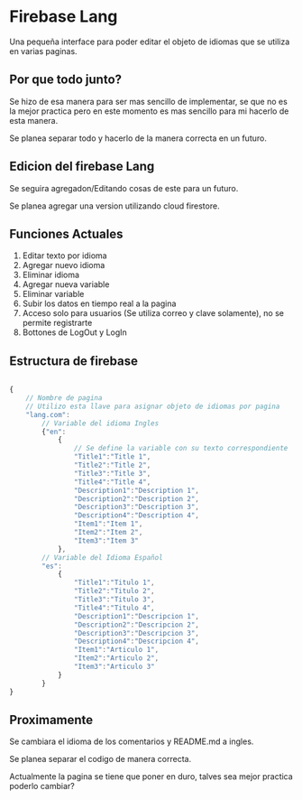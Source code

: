 # Firebase Lang

Una pequeña interface para poder editar el objeto de idiomas que se utiliza en varias paginas.

## Por que todo junto?

Se hizo de esa manera para ser mas sencillo de implementar, se que no es la mejor practica pero en este momento es mas sencillo para mi hacerlo de esta manera.

Se planea separar todo y hacerlo de la manera correcta en un futuro.

## Edicion del firebase Lang

Se seguira agregadon/Editando cosas de este para un futuro.

Se planea agregar una version utilizando cloud firestore.


## Funciones Actuales

1. Editar texto por idioma
2. Agregar nuevo idioma
3. Eliminar idioma
4. Agregar nueva variable
5. Eliminar variable
6. Subir los datos en tiempo real a la pagina
7. Acceso solo para usuarios (Se utiliza correo y clave solamente), no se permite registrarte
8. Bottones de LogOut y LogIn

## Estructura de firebase
```javascript

{
    // Nombre de pagina
    // Utilizo esta llave para asignar objeto de idiomas por pagina
    "lang.com":
        // Variable del idioma Ingles
        {"en":
            {
                // Se define la variable con su texto correspondiente
                "Title1":"Title 1",
                "Title2":"Title 2",
                "Title3":"Title 3",
                "Title4":"Title 4",
                "Description1":"Description 1",
                "Description2":"Description 2",
                "Description3":"Description 3",
                "Description4":"Description 4",
                "Item1":"Item 1",
                "Item2":"Item 2",
                "Item3":"Item 3"
            },
        // Variable del Idioma Español
        "es":
            {
                "Title1":"Titulo 1",
                "Title2":"Titulo 2",
                "Title3":"Titulo 3",
                "Title4":"Titulo 4",
                "Description1":"Descripcion 1",
                "Description2":"Descripcion 2",
                "Description3":"Descripcion 3",
                "Description4":"Descripcion 4",
                "Item1":"Articulo 1",
                "Item2":"Articulo 2",
                "Item3":"Articulo 3"
            }
        }
}
```

## Proximamente

Se cambiara el idioma de los comentarios y README.md a ingles.

Se planea separar el codigo de manera correcta.

Actualmente la pagina se tiene que poner en duro, talves sea mejor practica poderlo cambiar?
